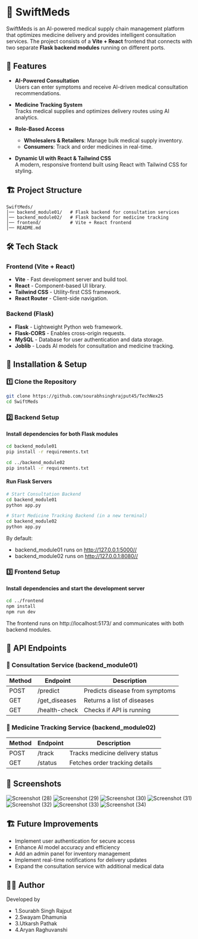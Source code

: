 # 🚀 SwiftMeds

SwiftMeds is an AI-powered medical supply chain management platform that optimizes medicine delivery and provides intelligent consultation services. The project consists of a **Vite + React** frontend that connects with two separate **Flask backend modules** running on different ports.

## 📌 Features

- **AI-Powered Consultation**  
  Users can enter symptoms and receive AI-driven medical consultation recommendations.

- **Medicine Tracking System**  
  Tracks medical supplies and optimizes delivery routes using AI analytics.

- **Role-Based Access**  
  - **Wholesalers & Retailers**: Manage bulk medical supply inventory.  
  - **Consumers**: Track and order medicines in real-time.

- **Dynamic UI with React & Tailwind CSS**  
  A modern, responsive frontend built using React with Tailwind CSS for styling.

## 🏗️ Project Structure

```
SwiftMeds/
│── backend_module01/   # Flask backend for consultation services
│── backend_module02/   # Flask backend for medicine tracking
│── frontend/           # Vite + React frontend
│── README.md
```

## 🛠️ Tech Stack

### Frontend (Vite + React)
- **Vite** - Fast development server and build tool.
- **React** - Component-based UI library.
- **Tailwind CSS** - Utility-first CSS framework.
- **React Router** - Client-side navigation.

### Backend (Flask)
- **Flask** - Lightweight Python web framework.
- **Flask-CORS** - Enables cross-origin requests.
- **MySQL** - Database for user authentication and data storage.
- **Joblib** - Loads AI models for consultation and medicine tracking.

## 🚀 Installation & Setup

### 1️⃣ Clone the Repository

```sh
git clone https://github.com/sourabhsinghrajput45/TechNex25
cd SwiftMeds
```

### 2️⃣ Backend Setup

#### Install dependencies for both Flask modules

```sh
cd backend_module01
pip install -r requirements.txt

cd ../backend_module02
pip install -r requirements.txt
```

#### Run Flask Servers

```sh
# Start Consultation Backend
cd backend_module01
python app.py

# Start Medicine Tracking Backend (in a new terminal)
cd backend_module02
python app.py
```

By default:
- backend_module01 runs on http://127.0.0.1:5000//
- backend_module02 runs on http://127.0.0.1:8080//

### 3️⃣ Frontend Setup

#### Install dependencies and start the development server

```sh
cd ../frontend
npm install
npm run dev
```

The frontend runs on http://localhost:5173/ and communicates with both backend modules.

## 🔗 API Endpoints

### 📍 Consultation Service (backend_module01)

| Method | Endpoint | Description |
|--------|----------|-------------|
| POST | /predict | Predicts disease from symptoms |
| GET | /get_diseases | Returns a list of diseases |
| GET | /health-check | Checks if API is running |

### 📍 Medicine Tracking Service (backend_module02)

| Method | Endpoint | Description |
|--------|----------|-------------|
| POST | /track | Tracks medicine delivery status |
| GET | /status | Fetches order tracking details |

## 📸 Screenshots
![Screenshot (28)](https://github.com/user-attachments/assets/200c45ae-4897-41ed-8211-7aee1bc75c53)
![Screenshot (29)](https://github.com/user-attachments/assets/5f12f809-f02b-474a-9f5c-f4940a05f4fe)
![Screenshot (30)](https://github.com/user-attachments/assets/aa6fc55f-6988-4938-8ed7-6fe1bde8db27)
![Screenshot (31)](https://github.com/user-attachments/assets/ebd400a1-eae5-4049-824c-667e27548efa)
![Screenshot (32)](https://github.com/user-attachments/assets/a26981e7-a5d9-47f6-ad1d-d63161f08e9d)
![Screenshot (33)](https://github.com/user-attachments/assets/d6bea53c-8759-4182-83aa-f245e807ce33)
![Screenshot (34)](https://github.com/user-attachments/assets/351366ad-95b7-42bb-a866-5d44a47df28a)



## 🏗️ Future Improvements

- Implement user authentication for secure access
- Enhance AI model accuracy and efficiency
- Add an admin panel for inventory management
- Implement real-time notifications for delivery updates
- Expand the consultation service with additional medical data



## 👨‍💻 Author

Developed by 
- 1.Sourabh Singh Rajput
- 2.Swayam Dhamunia
- 3.Utkarsh Pathak
- 4.Aryan Raghuvanshi
